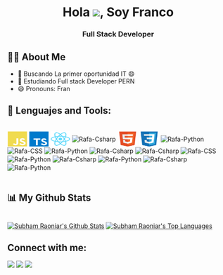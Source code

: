 <h1 align="center">Hola <img src="https://raw.githubusercontent.com/MartinHeinz/MartinHeinz/master/wave.gif" width="30px">, Soy Franco</h1>
<h3 align="center"> Full Stack Developer </h3>

<!--
**Francoheredia/Francoheredia** is a ✨ _special_ ✨ repository because its `README.md` (this file) appears on your GitHub profile.

Here are some ideas to get you started:

- 🔭 I’m currently working on ...
- 🌱 I’m currently learning ...
- 👯 I’m looking to collaborate on ...
- 🤔 I’m looking for help with ...
- 💬 Ask me about ...
- 📫 How to reach me: ...
- 😄 Pronouns: ...
- ⚡ Fun fact: ...
-->
## 🙋‍♂️ About Me

- 🔭 Buscando  La primer oportunidad IT 😄
- 🌱 Estudiando  Full stack Developer PERN
- 😄 Pronouns: Fran

## 🚀 Lenguajes and Tools:

</div align="left">
  <div style="display: inline_block"><br>
  <img align="center" alt="Rafa-Js" height="35" width="45" src="https://raw.githubusercontent.com/devicons/devicon/master/icons/javascript/javascript-plain.svg">
  <img align="center" alt="Rafa-Ts" height="35" width="45" src="https://raw.githubusercontent.com/devicons/devicon/master/icons/typescript/typescript-plain.svg">
  <img align="center" alt="Rafa-React" height="35" width="45" src="https://raw.githubusercontent.com/devicons/devicon/master/icons/react/react-original.svg">
  <img align="center" alt="Rafa-Csharp" height="35" width="45" src="https://cdn.jsdelivr.net/gh/devicons/devicon/icons/nodejs/nodejs-original.svg">
  <img align="center" alt="Rafa-HTML" height="35" width="45" src="https://raw.githubusercontent.com/devicons/devicon/master/icons/html5/html5-original.svg">
  <img align="center" alt="Rafa-CSS" height="35" width="45" src="https://raw.githubusercontent.com/devicons/devicon/master/icons/css3/css3-original.svg">
  <img align="center" alt="Rafa-Python" height="35" width="45" src="https://cdn.jsdelivr.net/gh/devicons/devicon/icons/sass/sass-original.svg">
  <img align="center" alt="Rafa-CSS" height="35" width="45" src="https://cdn.jsdelivr.net/gh/devicons/devicon/icons/git/git-original.svg">
  <img align="center" alt="Rafa-Python" height="35" width="45" src="https://cdn.jsdelivr.net/gh/devicons/devicon/icons/redux/redux-original.svg">
  <img align="center" alt="Rafa-Csharp" height="35" width="45" src="https://cdn.jsdelivr.net/gh/devicons/devicon/icons/visualstudio/visualstudio-plain.svg">
  <img align="center" alt="Rafa-Csharp" height="35" width="45" src="https://cdn.jsdelivr.net/gh/devicons/devicon/icons/jest/jest-plain.svg">
  <img align="center" alt="Rafa-CSS" height="35" width="45" src="https://cdn.jsdelivr.net/gh/devicons/devicon/icons/bootstrap/bootstrap-plain.svg">
  <img align="center" alt="Rafa-Python" height="35" width="45" src="https://cdn.jsdelivr.net/gh/devicons/devicon/icons/tailwindcss/tailwindcss-original-wordmark.svg">
  <img align="center" alt="Rafa-Csharp" height="35" width="45" src="https://cdn.jsdelivr.net/gh/devicons/devicon/icons/babel/babel-original.svg">
  <img align="center" alt="Rafa-Python" height="35" width="45" src="https://cdn.jsdelivr.net/gh/devicons/devicon/icons/slack/slack-original.svg">
  <img align="center" alt="Rafa-Csharp" height="35" width="45" src="https://cdn.jsdelivr.net/gh/devicons/devicon/icons/mongodb/mongodb-original.svg">
  <img align="center" alt="Rafa-Python" height="35" width="45" src="https://cdn.jsdelivr.net/gh/devicons/devicon/icons/postgresql/postgresql-original.svg">

</div>
  

<br/>

  ## 📊 My Github Stats
  <br/>
    <a href="https://github.com/Francoheredia/github-readme-stats"><img alt="Subham Raoniar's Github Stats" src="https://github-readme-stats.vercel.app/api?username=Francoheredia&show_icons=true&count_private=true&theme=react&hide_border=true&bg_color=0D1117" /></a>
  <a href="https://github.com/Francoheredia/github-readme-stats"><img alt="Subham Raoniar's Top Languages" src="https://github-readme-stats.vercel.app/api/top-langs/?username=Francoheredia&langs_count=8&count_private=true&layout=compact&theme=react&hide_border=true&bg_color=0D1117" /></a>
  <br/>
    
  
  
  
## Connect with me:
<p align="left">

<a href = "https://www.linkedin.com/in/francoherediadev/"><img src="https://img.icons8.com/fluent/48/000000/linkedin.png"/></a>
<a href = "https://twitter.com/Franco_Herediaa"><img src="https://img.icons8.com/fluent/48/000000/twitter.png"/></a>
<a href = "https://www.instagram.com/herediafran7/"><img src="https://img.icons8.com/fluent/48/000000/instagram-new.png"/></a>

</p>
    

  
  
